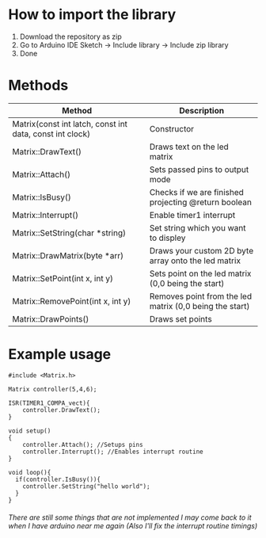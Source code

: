 # How to import the library

1. Download the repository as zip
2. Go to Arduino IDE Sketch -> Include library -> Include zip library
3. Done

# Methods

| Method                            | Description                                             |
|-----------------------------------|---------------------------------------------------------|
| Matrix(const int latch, const int data, const int clock) | Constructor                      |
| Matrix::DrawText()                | Draws text on the led matrix                            |
| Matrix::Attach()                  | Sets passed pins to output mode                         |
| Matrix::IsBusy()                  | Checks if we are finished projecting @return boolean    |
| Matrix::Interrupt()               | Enable timer1 interrupt                                 |
| Matrix::SetString(char *string)   | Set string which you want to displey                    |
| Matrix::DrawMatrix(byte *arr)     | Draws your custom 2D byte array onto the led matrix     |
| Matrix::SetPoint(int x, int y)    | Sets point on the led matrix (0,0 being the start)      |
| Matrix::RemovePoint(int x, int y) | Removes point from the led matrix (0,0 being the start) |
| Matrix::DrawPoints()              | Draws set points                                        |

# Example usage
```
#include <Matrix.h>

Matrix controller(5,4,6);

ISR(TIMER1_COMPA_vect){
    controller.DrawText();
}

void setup() 
{
    controller.Attach(); //Setups pins
    controller.Interrupt(); //Enables interrupt routine
}

void loop(){
  if(controller.IsBusy()){
    controller.SetString("hello world");
  }
}
```

###### There are still some things that are not implemented I may come back to it when I have arduino near me again (Also I'll fix the interrupt routine timings)
